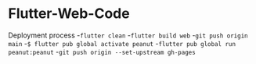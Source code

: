 # Flutter-Web-Code

Deployment process
-`flutter clean`
-`flutter build web`
-`git push origin main`
-`$ flutter pub global activate peanut`
-`flutter pub global run peanut:peanut`
-`git push origin --set-upstream gh-pages`
